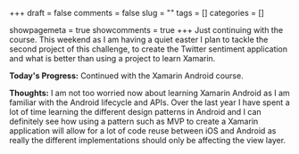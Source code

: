 +++ 
draft = false 
comments = false 
slug = "" 
tags = []
categories = []

showpagemeta = true
showcomments = true
+++
Just continuing with the course. This weekend as I am having a quiet easter I plan to tackle the second project of this challenge, to create the Twitter sentiment application and what is better than using a project to learn Xamarin.

<b>Today's Progress:</b> Continued with the Xamarin Android course.

<b>Thoughts:</b> I am not too worried now about learning Xamarin Android as I am familiar with the Android lifecycle and APIs. Over the last year I have spent a lot of time learning the different design patterns in Android and I can definitely see how using a pattern such as MVP to create a Xamarin application will allow for a lot of code reuse between iOS and Android as really the different implementations should only be affecting the view layer. 